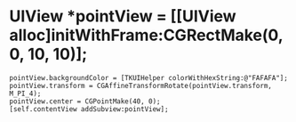 #   UIView *pointView = [[UIView alloc]initWithFrame:CGRectMake(0, 0, 10, 10)];
    pointView.backgroundColor = [TKUIHelper colorWithHexString:@"FAFAFA"];
    pointView.transform = CGAffineTransformRotate(pointView.transform, M_PI_4);
    pointView.center = CGPointMake(40, 0);
    [self.contentView addSubview:pointView];


